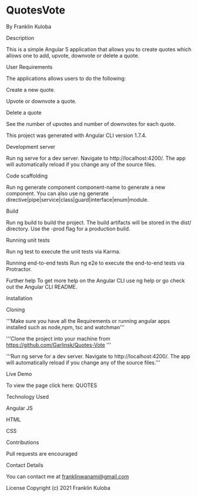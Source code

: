 # QuotesVote

By Franklin Kuloba

Description

This is a simple Angular 5 application that allows you to create quotes which allows one to add, upvote, downvote or delete a quote.


User Requirements

The applications allows users to do the following:

Create a new quote.

Upvote or downvote a quote.

Delete a quote

See the number of upvotes and number of downvotes for each quote.

This project was generated with Angular CLI version 1.7.4.


Development server

Run ng serve for a dev server. Navigate to http://localhost:4200/. The app will automatically reload if you change any of the source files.


Code scaffolding

Run ng generate component component-name to generate a new component. You can also use ng generate directive|pipe|service|class|guard|interface|enum|module.


Build

Run ng build to build the project. The build artifacts will be stored in the dist/ directory. Use the -prod flag for a production build.


Running unit tests

Run ng test to execute the unit tests via Karma.


Running end-to-end tests
Run ng e2e to execute the end-to-end tests via Protractor.

Further help
To get more help on the Angular CLI use ng help or go check out the Angular CLI README.

Installation

Cloning

'''Make sure you have all the Requirements or running angular apps installed such as node,npm, tsc and watchman'''

'''Clone the project into your machine from https://github.com/Garlinsk/Quotes-Vote '''

'''Run ng serve for a dev server. Navigate to http://localhost:4200/. The app will automatically reload if you change any of the source files.'''

Live Demo

To view the page click here: QUOTES

Technology Used

Angular JS

HTML

CSS

Contributions

Pull requests are encouraged

Contact Details

You can contact me at franklinwanami@gmail.com


License
Copyright (c) 2021 Franklin Kuloba